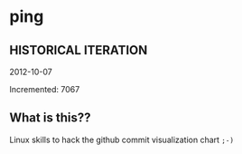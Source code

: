 # ping

## HISTORICAL ITERATION
2012-10-07

Incremented: 7067

## What is this?? 
Linux skills to hack the github commit visualization chart `;-)`
